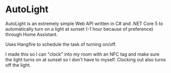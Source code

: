 # AutoLight
AutoLight is an extremely simple Web API written in C# and .NET Core 5 to automatically turn on a light at sunset (-1 hour because of preference) through Home Assistant.

Uses Hangfire to schedule the task of turning on/off.

I made this so I can "clock" into my room with an NFC tag and make sure the light turns on at sunset so I don't have to myself.
Clocking out also turns off the light.
